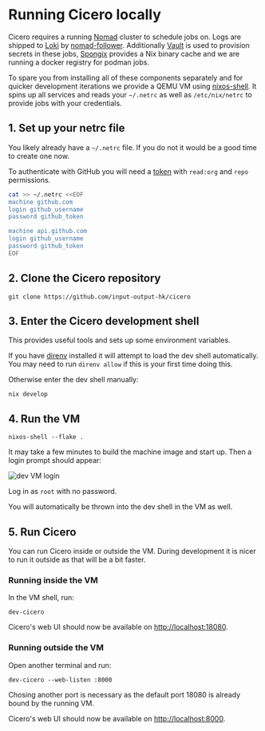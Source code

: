 # Running Cicero locally

Cicero requires a running [Nomad](https://www.nomadproject.io) cluster to schedule jobs on.
Logs are shipped to [Loki](https://grafana.com/oss/loki) by [nomad-follower](https://github.com/input-output-hk/nomad-follower).
Additionally [Vault](https://www.vaultproject.io) is used to provision secrets in these jobs,
[Spongix](https://github.com/input-output-hk/spongix) provides a Nix binary cache and we are running a docker registry for podman jobs.

To spare you from installing all of these components separately and for quicker development iterations
we provide a QEMU VM using [nixos-shell](https://github.com/Mic92/nixos-shell). It spins up all services
and reads your `~/.netrc` as well as `/etc/nix/netrc` to provide jobs with your credentials.

## 1. Set up your netrc file

You likely already have a `~/.netrc` file.
If you do not it would be a good time to create one now.

To authenticate with GitHub you will need a [token](https://github.com/settings/tokens) with `read:org` and `repo` permissions.

```sh
cat >> ~/.netrc <<EOF
machine github.com
login github_username
password github_token

machine api.github.com
login github_username
password github_token
EOF
```

## 2. Clone the Cicero repository

	git clone https://github.com/input-output-hk/cicero

## 3. Enter the Cicero development shell

This provides useful tools and sets up some environment variables.

If you have [direnv](https://direnv.net) installed it will attempt to load the dev shell automatically.
You may need to run `direnv allow` if this is your first time doing this.

Otherwise enter the dev shell manually:

	nix develop

## 4. Run the VM

	nixos-shell --flake .

It may take a few minutes to build the machine image and start up.
Then a login prompt should appear:

![dev VM login](./cicero_qemu_prompt.png)

Log in as `root` with no password.

You will automatically be thrown into the dev shell in the VM as well.

## 5. Run Cicero

You can run Cicero inside or outside the VM.
During development it is nicer to run it outside as that will be a bit faster.

### Running inside the VM

In the VM shell, run:

	dev-cicero

Cicero's web UI should now be available on [http://localhost:18080](http://localhost:18080).

### Running outside the VM

Open another terminal and run:

	dev-cicero --web-listen :8000

Chosing another port is necessary as the default port 18080 is already bound by the running VM.

Cicero's web UI should now be available on [http://localhost:8000](http://localhost:8000).
